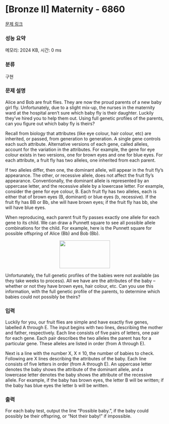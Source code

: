 # [Bronze II] Maternity - 6860 

[문제 링크](https://www.acmicpc.net/problem/6860) 

### 성능 요약

메모리: 2024 KB, 시간: 0 ms

### 분류

구현

### 문제 설명

<p>Alice and Bob are fruit flies. They are now the proud parents of a new baby girl fly. Unfortunately, due to a slight mix-up, the nurses in the maternity ward at the hospital aren’t sure which baby fly is their daughter. Luckily they’ve hired you to help them out. Using full genetic profiles of the parents, can you figure out which baby fly is theirs?</p>

<p>Recall from biology that attributes (like eye colour, hair colour, etc) are inherited, or passed, from generation to generation. A single gene controls each such attribute. Alternative versions of each gene, called alleles, account for the variation in the attributes. For example, the gene for eye colour exists in two versions, one for brown eyes and one for blue eyes. For each attribute, a fruit fly has two alleles, one inherited from each parent.</p>

<p>If two alleles differ, then one, the dominant allele, will appear in the fruit fly’s appearance. The other, or recessive allele, does not affect the fruit fly’s appearance. Conventionally, the dominant allele is represented by an uppercase letter, and the recessive allele by a lowercase letter. For example, consider the gene for eye colour, B. Each fruit fly has two alleles, each is either that of brown eyes (B, dominant) or blue eyes (b, recessive). If the fruit fly has BB or Bb, she will have brown eyes; if the fruit fly has bb, she will have blue eyes.</p>

<p>When reproducing, each parent fruit fly passes exactly one allele for each gene to its child. We can draw a Punnett square to see all possible allele combinations for the child. For example, here is the Punnett square for possible offspring of Alice (Bb) and Bob (Bb).</p>

<p style="text-align: center;"><img alt="" src="" style="width: 160px; height: 88px;"></p>

<p>Unfortunately, the full genetic profiles of the babies were not available (as they take weeks to process). All we have are the attributes of the baby – whether or not they have brown eyes, hair colour, etc. Can you use this information, with the full genetic profile of the parents, to determine which babies could not possibly be theirs?</p>

### 입력 

 <p>Luckily for you, our fruit flies are simple and have exactly five genes, labelled A through E. The input begins with two lines, describing the mother and father, respectively. Each line consists of five pairs of letters, one pair for each gene. Each pair describes the two alleles the parent has for a particular gene. These alleles are listed in order (from A through E).</p>

<p>Next is a line with the number X, X ≤ 10, the number of babies to check. Following are X lines describing the attributes of the baby. Each line consists of five letters in order (from A through E). An uppercase letter denotes the baby shows the attribute of the dominant allele, and a lowercase letter denotes the baby shows the attribute of the recessive allele. For example, if the baby has brown eyes, the letter B will be written; if the baby has blue eyes the letter b will be written.</p>

### 출력 

 <p>For each baby test, output the line “Possible baby.”, if the baby could possibly be their offspring, or “Not their baby!” if impossible.</p>

